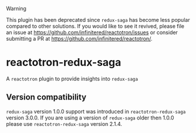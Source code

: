 > [!WARNING]  
> This plugin has been deprecated since `redux-saga` has become less popular compared to other solutions. If you would like to see it revived, please file an issue at https://github.com/infinitered/reactotron/issues or consider submitting a PR at https://github.com/infinitered/reactotron/.

# reactotron-redux-saga

A `reactotron` plugin to provide insights into `redux-saga`

## Version compatibility

`redux-saga` version 1.0.0 support was introduced in `reactotron-redux-saga` version 3.0.0. If you are using a version of `redux-saga` older then 1.0.0 please use `reactotron-redux-saga` version 2.1.4.
